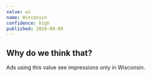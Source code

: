 ```yaml
---
value: wi
name: Wisconsin
confidence: high
published: 2020-09-09
---
```


## Why do we think that?

Ads using this value see impressions only in Wisconsin.
